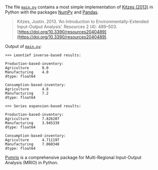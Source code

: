 The file [`main.py`](main.py) contains a most simple implementation of [Kitzes (2013)](https://doi.org/10.3390/resources2040489) in Python with the packages [NumPy](https://numpy.org/) and [Pandas](https://pandas.pydata.org/).

> Kitzes, Justin. 2013. ‘An Introduction to Environmentally-Extended Input-Output Analysis’. Resources 2 (4): 489–503. [https://doi.org/10.3390/resources2040489](https://doi.org/10.3390/resources2040489).

Output of [`main.py`](main.py):
```Txt
>>> Leontief inverse-based results:

Production-based-inventory:
Agriculture      8.0
Manufacturing    4.0
dtype: float64

Consumption-based-inventory:
Agriculture      4.8
Manufacturing    7.2
dtype: float64

>>> Series expansion-based results:

Production-based-inventory:
Agriculture      7.826207
Manufacturing    3.945339
dtype: float64

Consumption-based-inventory:
Agriculture      4.711197
Manufacturing    7.060348
dtype: float64
```

[Pymrio](https://github.com/konstantinstadler/pymrio) is a comprehensive package for Multi-Regional Input-Output Analysis (MRIO) in Python.